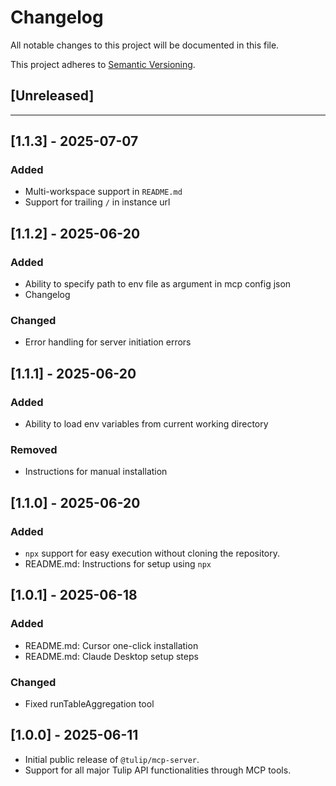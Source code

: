 # Changelog

All notable changes to this project will be documented in this file.

This project adheres to [Semantic Versioning](httpss://semver.org/spec/v2.0.0.html).

## [Unreleased]

---
## [1.1.3] - 2025-07-07
### Added
- Multi-workspace support in `README.md`
- Support for trailing `/` in instance url

## [1.1.2] - 2025-06-20
### Added
- Ability to specify path to env file as argument in mcp config json
- Changelog

### Changed
- Error handling for server initiation errors

## [1.1.1] - 2025-06-20
### Added
- Ability to load env variables from current working directory

### Removed
- Instructions for manual installation

## [1.1.0] - 2025-06-20
### Added
- `npx` support for easy execution without cloning the repository.
- README.md: Instructions for setup using `npx`

## [1.0.1] - 2025-06-18
### Added
- README.md: Cursor one-click installation
- README.md: Claude Desktop setup steps

### Changed
- Fixed runTableAggregation tool

## [1.0.0] - 2025-06-11
- Initial public release of `@tulip/mcp-server`.
- Support for all major Tulip API functionalities through MCP tools.